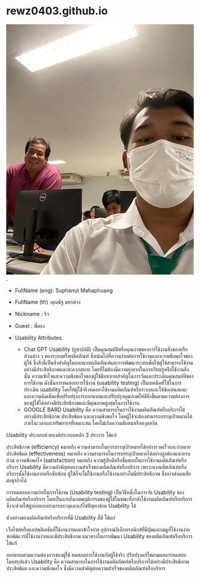 # rewz0403.github.io
![alt text for screen readers](/IMG_4234.jpeg "Text to show on mouseover").

- FullName (eng): Suphanut Mahaphuang
- FullName (th) :ศุภณัฐ มหาพ่วง
- Nickname : ริว
- Guest : พี่ตอง


- Usability Attributes
  - Chat GPT
    Usability (ยูซาบิลิตี) เป็นคุณสมบัติหรือคุณภาพของการใช้งานสิ่งของหรือส่วนต่าง ๆ ของระบบหรือผลิตภัณฑ์ ซึ่งเน้นไปที่ความง่ายต่อการใช้งานและความพึงพอใจของผู้ใช้ ซึ่งสิ่งนี้เป็นสิ่งสำคัญในออกแบบผลิตภัณฑ์และการพัฒนาระบบเพื่อให้ผู้ใช้สามารถใช้งานอย่างมีประสิทธิภาพและสะดวกสบาย โดยที่ไม่ต้องมีความยุ่งยากในการเรียนรู้หรือใช้งานสิ่งนั้น ความเข้าใจและความพึงพอใจของผู้ใช้มีบทบาทสำคัญในการวัดและประเมินคุณสมบัติของการใช้งาน ดังนั้นการทดสอบการใช้งาน (usability testing) เป็นเทคนิคที่ใช้ในการประเมิน usability โดยให้ผู้ใช้จริงทดลองใช้งานผลิตภัณฑ์หรือระบบและให้ข้อเสนอแนะและความคิดเห็นเพื่อปรับปรุงการออกแบบและปรับปรุงคุณภาพให้ดียิ่งขึ้นตามความต้องการของผู้ใช้ได้อย่างมีประสิทธิภาพและมีคุณภาพสูงสุดในการใช้งาน.
  - GOOGLE BARD
    Usability คือ ความสามารถในการใช้งานผลิตภัณฑ์หรือบริการได้อย่างมีประสิทธิภาพ ประสิทธิผล และความพึงพอใจ โดยผู้ใช้จะต้องสามารถบรรลุเป้าหมายได้ภายในเวลาและทรัพยากรที่เหมาะสม โดยไม่เกิดความสับสนหรือหงุดหงิด

Usability ประกอบด้วยองค์ประกอบหลัก 3 ประการ ได้แก่

ประสิทธิภาพ (efficiency) หมายถึง ความสามารถในการบรรลุเป้าหมายได้อย่างรวดเร็วและง่ายดาย
ประสิทธิผล (effectiveness) หมายถึง ความสามารถในการบรรลุเป้าหมายได้อย่างถูกต้องและครบถ้วน
ความพึงพอใจ (satisfaction) หมายถึง ความรู้สึกดีหรือชื่นชอบในการใช้งานผลิตภัณฑ์หรือบริการ
Usability มีความสำคัญต่อความสำเร็จของผลิตภัณฑ์หรือบริการ เพราะหากผลิตภัณฑ์หรือบริการนั้นใช้งานยากหรือซับซ้อน ผู้ใช้ก็จะไม่ใช้งานหรือใช้งานอย่างไม่มีประสิทธิภาพ ซึ่งอาจส่งผลเสียต่อธุรกิจได้

การทดสอบความง่ายในการใช้งาน (Usability testing) เป็นวิธีหนึ่งในการวัด Usability ของผลิตภัณฑ์หรือบริการ โดยเป็นการสังเกตพฤติกรรมของผู้ใช้ในขณะที่กำลังใช้งานผลิตภัณฑ์หรือบริการ ซึ่งจะช่วยให้ผู้ออกแบบสามารถระบุและแก้ไขปัญหาด้าน Usability ได้

ตัวอย่างของผลิตภัณฑ์หรือบริการที่มี Usability ที่ดี ได้แก่

เว็บไซต์หรือแอปพลิเคชันที่ใช้งานง่ายและเข้าใจง่าย
อุปกรณ์อิเล็กทรอนิกส์ที่มีปุ่มและเมนูที่ใช้งานง่าย
ซอฟต์แวร์ที่ใช้งานง่ายและมีประสิทธิภาพ
แนวทางในการพัฒนา Usability ของผลิตภัณฑ์หรือบริการ ได้แก่

ออกแบบตามความต้องการของผู้ใช้
ทดสอบการใช้งานกับผู้ใช้จริง
ปรับปรุงแก้ไขตามผลการทดสอบ
โดยสรุปแล้ว Usability คือ ความสามารถในการใช้งานผลิตภัณฑ์หรือบริการได้อย่างมีประสิทธิภาพ ประสิทธิผล และความพึงพอใจ ซึ่งมีความสำคัญต่อความสำเร็จของผลิตภัณฑ์หรือบริการ
